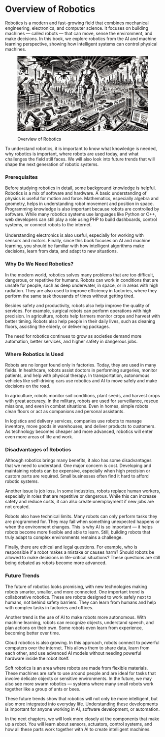 # Overview of Robotics

Robotics is a modern and fast-growing field that combines mechanical engineering, electronics, and computer science. It focuses on building machines — called robots — that can move, sense the environment, and make decisions. In this book, we explore robotics from the AI and machine learning perspective, showing how intelligent systems can control physical machines.

<div align="left"><figure><img src="../.gitbook/assets/rob-overview-of-robotics-min.png" alt="" width="563"><figcaption><p>Overview of Robotics</p></figcaption></figure></div>

To understand robotics, it is important to know what knowledge is needed, why robotics is important, where robots are used today, and what challenges the field still faces. We will also look into future trends that will shape the next generation of robotic systems.

### Prerequisites

Before studying robotics in detail, some background knowledge is helpful. Robotics is a mix of software and hardware. A basic understanding of physics is useful for motion and force. Mathematics, especially algebra and geometry, helps in understanding robot movement and position in space. Programming knowledge is also important because robots are controlled by software. While many robotics systems use languages like Python or C++, web developers can still play a role using PHP to build dashboards, control systems, or connect robots to the internet.\
\
Understanding electronics is also useful, especially for working with sensors and motors. Finally, since this book focuses on AI and machine learning, you should be familiar with how intelligent algorithms make decisions, learn from data, and adapt to new situations.

### Why Do We Need Robotics?

In the modern world, robotics solves many problems that are too difficult, dangerous, or repetitive for humans. Robots can work in conditions that are unsafe for people, such as deep underwater, in space, or in areas with high radiation. They are also used to improve efficiency in factories, where they perform the same task thousands of times without getting tired.

Besides safety and productivity, robots also help improve the quality of services. For example, surgical robots can perform operations with high precision. In agriculture, robots help farmers monitor crops and harvest with better timing. Robots also help people in their daily lives, such as cleaning floors, assisting the elderly, or delivering packages.

The need for robotics continues to grow as societies demand more automation, better services, and higher safety in dangerous jobs.

### Where Robotics Is Used

Robots are no longer found only in factories. Today, they are used in many fields. In healthcare, robots assist doctors in performing surgeries, monitor patients, and help with physical therapy. In transportation, autonomous vehicles like self-driving cars use robotics and AI to move safely and make decisions on the road.

In agriculture, robots monitor soil conditions, plant seeds, and harvest crops with great accuracy. In the military, robots are used for surveillance, rescue missions, and even in combat situations. Even in homes, simple robots clean floors or act as companions and personal assistants.

In logistics and delivery services, companies use robots to manage inventory, move goods in warehouses, and deliver products to customers. As technology becomes cheaper and more advanced, robotics will enter even more areas of life and work.

### Disadvantages of Robotics

Although robotics brings many benefits, it also has some disadvantages that we need to understand. One major concern is cost. Developing and maintaining robots can be expensive, especially when high precision or custom parts are required. Small businesses often find it hard to afford robotic systems.

Another issue is job loss. In some industries, robots replace human workers, especially in roles that are repetitive or dangerous. While this can increase safety and reduce costs, it can also create unemployment if new jobs are not created.

Robots also have technical limits. Many robots can only perform tasks they are programmed for. They may fail when something unexpected happens or when the environment changes. This is why AI is so important — it helps robots become more flexible and able to learn. Still, building robots that truly adapt to complex environments remains a challenge.

Finally, there are ethical and legal questions. For example, who is responsible if a robot makes a mistake or causes harm? Should robots be allowed to make decisions in life-critical situations? These questions are still being debated as robots become more advanced.

### Future Trends

The future of robotics looks promising, with new technologies making robots smarter, smaller, and more connected. One important trend is collaborative robotics. These are robots designed to work safely next to humans, not behind safety barriers. They can learn from humans and help with complex tasks in factories and offices.

Another trend is the use of AI to make robots more autonomous. With machine learning, robots can recognize objects, understand speech, and plan actions on their own. Some robots even learn from experience, becoming better over time.

Cloud robotics is also growing. In this approach, robots connect to powerful computers over the internet. This allows them to share data, learn from each other, and use advanced AI models without needing powerful hardware inside the robot itself.

Soft robotics is an area where robots are made from flexible materials. These machines are safe to use around people and are ideal for tasks that involve delicate objects or sensitive environments. In the future, we may also see more swarm robotics — systems where many small robots work together like a group of ants or bees.

These future trends show that robotics will not only be more intelligent, but also more integrated into everyday life. Understanding these developments is important for anyone working in AI, software development, or automation.

In the next chapters, we will look more closely at the components that make up a robot. You will learn about sensors, actuators, control systems, and how all these parts work together with AI to create intelligent machines.
